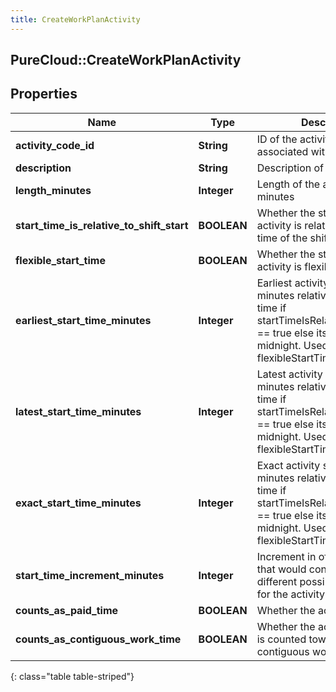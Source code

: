 ```yaml
---
title: CreateWorkPlanActivity
---
```

## PureCloud::CreateWorkPlanActivity

## Properties

|Name | Type | Description | Notes|
|------------ | ------------- | ------------- | -------------|
| **activity_code_id** | **String** | ID of the activity code associated with this activity | [optional] |
| **description** | **String** | Description of the activity | [optional] |
| **length_minutes** | **Integer** | Length of the activity in minutes | [optional] |
| **start_time_is_relative_to_shift_start** | **BOOLEAN** | Whether the start time of the activity is relative to the start time of the shift it belongs to | [optional] |
| **flexible_start_time** | **BOOLEAN** | Whether the start time of the activity is flexible | [optional] |
| **earliest_start_time_minutes** | **Integer** | Earliest activity start in offset minutes relative to shift start time if startTimeIsRelativeToShiftStart == true else its based on midnight. Used if flexibleStartTime == true | [optional] |
| **latest_start_time_minutes** | **Integer** | Latest activity start in offset minutes relative to shift start time if startTimeIsRelativeToShiftStart == true else its based on midnight. Used if flexibleStartTime == true | [optional] |
| **exact_start_time_minutes** | **Integer** | Exact activity start in offset minutes relative to shift start time if startTimeIsRelativeToShiftStart == true else its based on midnight. Used if flexibleStartTime == false | [optional] |
| **start_time_increment_minutes** | **Integer** | Increment in offset minutes that would contribute to different possible start times for the activity | [optional] |
| **counts_as_paid_time** | **BOOLEAN** | Whether the activity is paid | [optional] |
| **counts_as_contiguous_work_time** | **BOOLEAN** | Whether the activity duration is counted towards contiguous work time | [optional] |
{: class="table table-striped"}



